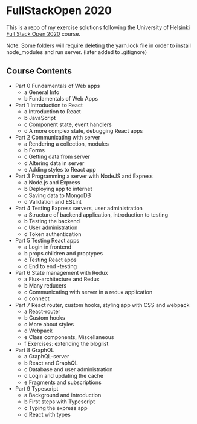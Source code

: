 # FullStackOpen 2020

This is a repo of my exercise solutions following the University of Helsinki [Full Stack Open 2020](https://fullstackopen.com/en) course. 

Note: Some folders will require deleting the yarn.lock file in order to install node_modules and run server. (later added to .gitignore)

## Course Contents

- Part 0 Fundamentals of Web apps
  - a General Info
  - b Fundamentals of Web Apps
- Part 1 Introduction to React
  - a Introduction to React
  - b JavaScript
  - c Component state, event handlers
  - d A more complex state, debugging React apps
- Part 2 Communicating with server
  - a Rendering a collection, modules
  - b Forms
  - c Getting data from server
  - d Altering data in server
  - e Adding styles to React app
- Part 3 Programming a server with NodeJS and Express
  - a Node.js and Express
  - b Deploying app to internet
  - c Saving data to MongoDB
  - d Validation and ESLint
- Part 4 Testing Express servers, user administration
  - a Structure of backend application, introduction to testing
  - b Testing the backend
  - c User administration
  - d Token authentication
- Part 5 Testing React apps
  - a Login in frontend
  - b props.children and proptypes
  - c Testing React apps
  - d End to end -testing
- Part 6 State management with Redux
  - a Flux-architecture and Redux
  - b Many reducers
  - c Communicating with server in a redux application
  - d connect
- Part 7 React router, custom hooks, styling app with CSS and webpack
  - a React-router
  - b Custom hooks
  - c More about styles
  - d Webpack
  - e Class components, Miscellaneous
  - f Exercises: extending the bloglist
- Part 8 GraphQL
  - a GraphQL-server
  - b React and GraphQL
  - c Database and user administration
  - d Login and updating the cache
  - e Fragments and subscriptions
- Part 9 Typescript
  - a Background and introduction
  - b First steps with Typescript
  - c Typing the express app
  - d React with types
